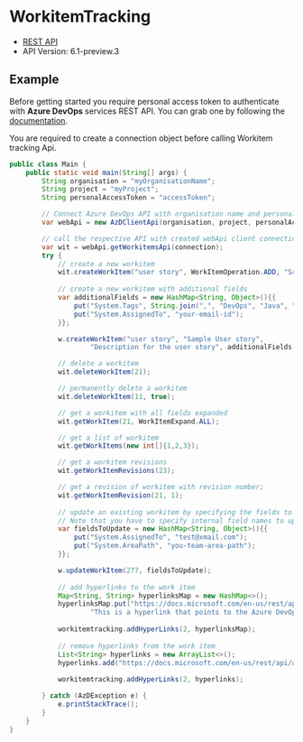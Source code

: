 # WorkitemTracking

- [REST API](https://docs.microsoft.com/en-us/rest/api/azure/devops/wit/work%20items/create?view=azure-devops-rest-6.1)
- API Version: 6.1-preview.3

## Example

Before getting started you require personal access token to authenticate with **Azure DevOps** services REST API.
You can grab one by following the [documentation](https://docs.microsoft.com/en-us/azure/devops/organizations/accounts/use-personal-access-tokens-to-authenticate?WT.mc_id=docs-github-dbrown&view=azure-devops&tabs=preview-page).

You are required to create a connection object before calling Workitem tracking Api.

```java
public class Main {
    public static void main(String[] args) {
        String organisation = "myOrganisationName";
        String project = "myProject";
        String personalAccessToken = "accessToken";

        // Connect Azure DevOps API with organisation name and personal access token.
        var webApi = new AzDClientApi(organisation, project, personalAccessToken);

        // call the respective API with created webApi client connection object;
        var wit = webApi.getWorkitemsApi(connection);
        try {
            // create a new workitem
            wit.createWorkItem("user story", WorkItemOperation.ADD, "Sample user story");
            
            // create a new workitem with additional fields
            var additionalFields = new HashMap<String, Object>(){{
                put("System.Tags", String.join(",", "DevOps", "Java", "SDK"));
                put("System.AssignedTo", "your-email-id");
            }};

            w.createWorkItem("user story", "Sample User story",
                    "Description for the user story", additionalFields);

            // delete a workitem
            wit.deleteWorkItem(21);

            // permanently delete a workitem
            wit.deleteWorkItem(11, true);

            // get a workitem with all fields expanded
            wit.getWorkItem(21, WorkItemExpand.ALL);

            // get a list of workitem
            wit.getWorkItems(new int[]{1,2,3});

            // get a workitem revisions
            wit.getWorkItemRevisions(23);

            // get a revision of workitem with revision number;
            wit.getWorkItemRevision(21, 1);
            
            // update an existing workitem by specifying the fields to update.
            // Note that you have to specify internal field names to update it successfully.
            var fieldsToUpdate = new HashMap<String, Object>(){{
                put("System.AssignedTo", "test@xmail.com");
                put("System.AreaPath", "you-team-area-path");
            }};

            w.updateWorkItem(277, fieldsToUpdate);
            
            // add hyperlinks to the work item
            Map<String, String> hyperlinksMap = new HashMap<>();
            hyperlinksMap.put("https://docs.microsoft.com/en-us/rest/api/azure/devops",
                    "This is a hyperlink that points to the Azure DevOps REST documentation.");
            
            workitemtracking.addHyperLinks(2, hyperlinksMap);
            
            // remove hyperlinks from the work item
            List<String> hyperlinks = new ArrayList<>();
            hyperlinks.add("https://docs.microsoft.com/en-us/rest/api/azure/devops");
            
            workitemtracking.addHyperLinks(2, hyperlinks);

        } catch (AzDException e) {
            e.printStackTrace();
        }
    }
}
```
